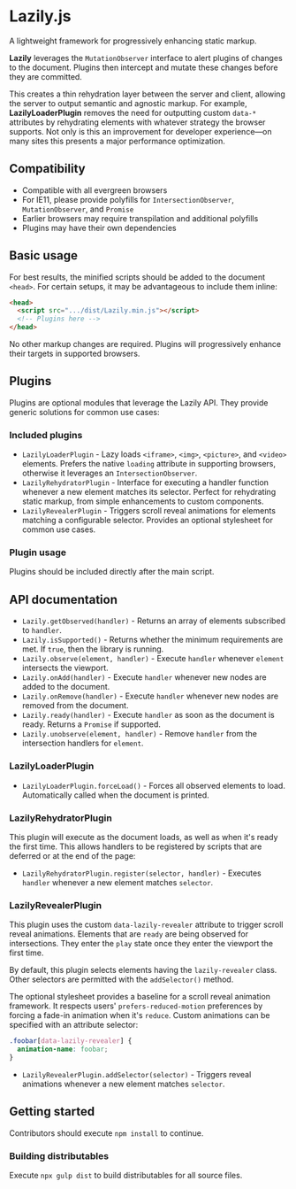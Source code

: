 # Lazily.js
A lightweight framework for progressively enhancing static markup.

**Lazily** leverages the `MutationObserver` interface to alert plugins of changes to the document.
Plugins then intercept and mutate these changes before they are committed.

This creates a thin rehydration layer between the server and client, allowing the server to output semantic and agnostic markup.
For example, **LazilyLoaderPlugin** removes the need for outputting custom `data-*` attributes by rehydrating elements with whatever strategy the browser supports.
Not only is this an improvement for developer experience—on many sites this presents a major performance optimization.

## Compatibility
- Compatible with all evergreen browsers
- For IE11, please provide polyfills for `IntersectionObserver`, `MutationObserver`, and `Promise`
- Earlier browsers may require transpilation and additional polyfills
- Plugins may have their own dependencies

## Basic usage
For best results, the minified scripts should be added to the document `<head>`.
For certain setups, it may be advantageous to include them inline:

```html
<head>
  <script src=".../dist/Lazily.min.js"></script>
  <!-- Plugins here -->
</head>
```

No other markup changes are required.
Plugins will progressively enhance their targets in supported browsers.

## Plugins
Plugins are optional modules that leverage the Lazily API.
They provide generic solutions for common use cases:

### Included plugins
- `LazilyLoaderPlugin` - Lazy loads `<iframe>`, `<img>`, `<picture>`, and `<video>` elements. Prefers the native `loading` attribute in supporting browsers, otherwise it leverages an `IntersectionObserver`.
- `LazilyRehydratorPlugin` - Interface for executing a handler function whenever a new element matches its selector. Perfect for rehydrating static markup, from simple enhancements to custom components.
- `LazilyRevealerPlugin` - Triggers scroll reveal animations for elements matching a configurable selector. Provides an optional stylesheet for common use cases.

### Plugin usage
Plugins should be included directly after the main script.

## API documentation
- `Lazily.getObserved(handler)` - Returns an array of elements subscribed to `handler`.
- `Lazily.isSupported()` - Returns whether the minimum requirements are met. If `true`, then the library is running.
- `Lazily.observe(element, handler)` - Execute `handler` whenever `element` intersects the viewport.
- `Lazily.onAdd(handler)` - Execute `handler` whenever new nodes are added to the document.
- `Lazily.onRemove(handler)` - Execute `handler` whenever new nodes are removed from the document.
- `Lazily.ready(handler)` - Execute `handler` as soon as the document is ready. Returns a `Promise` if supported.
- `Lazily.unobserve(element, handler)` - Remove `handler` from the intersection handlers for `element`.

### LazilyLoaderPlugin
- `LazilyLoaderPlugin.forceLoad()` - Forces all observed elements to load. Automatically called when the document is printed.

### LazilyRehydratorPlugin
This plugin will execute as the document loads, as well as when it's ready the first time.
This allows handlers to be registered by scripts that are deferred or at the end of the page:

- `LazilyRehydratorPlugin.register(selector, handler)` - Executes `handler` whenever a new element matches `selector`.

### LazilyRevealerPlugin
This plugin uses the custom `data-lazily-revealer` attribute to trigger scroll reveal animations.
Elements that are `ready` are being observed for intersections.
They enter the `play` state once they enter the viewport the first time.

By default, this plugin selects elements having the `lazily-revealer` class.
Other selectors are permitted with the `addSelector()` method.

The optional stylesheet provides a baseline for a scroll reveal animation framework.
It respects users' `prefers-reduced-motion` preferences by forcing a fade-in animation when it's `reduce`.
Custom animations can be specified with an attribute selector:

```css
.foobar[data-lazily-revealer] {
  animation-name: foobar;
}
```

- `LazilyRevealerPlugin.addSelector(selector)` - Triggers reveal animations whenever a new element matches `selector`.

## Getting started
Contributors should execute `npm install` to continue.

### Building distributables
Execute `npx gulp dist` to build distributables for all source files.
